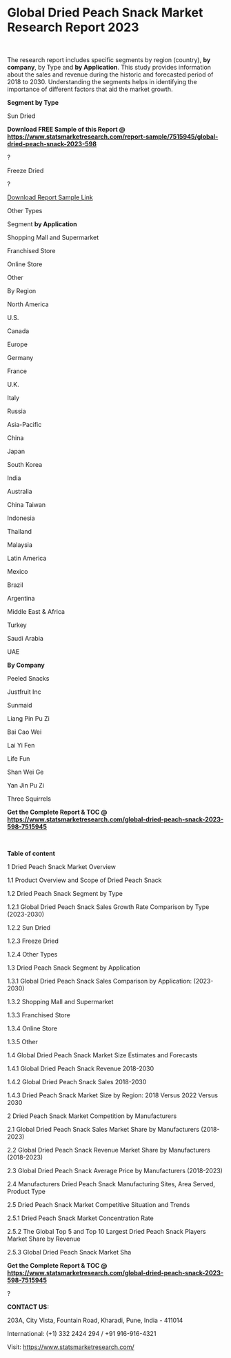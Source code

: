 <h1>Global Dried Peach Snack Market Research Report 2023</h1><br/><p>The research report includes specific segments by region (country), <strong>by company</strong>, by Type and <strong>by Application</strong>. This study provides information about the sales and revenue during the historic and forecasted period of 2018 to 2030. Understanding the segments helps in identifying the importance of different factors that aid the market growth.</p>
 
 
 
 <p><strong>Segment by Type</strong></p>
 
 
 
 <p>Sun Dried</p>
 
 
 
 <div><b>Download FREE Sample of this Report @ <a href="https://www.statsmarketresearch.com/download-free-sample/7515945/global-dried-peach-snack-2023-598">https://www.statsmarketresearch.com/report-sample/7515945/global-dried-peach-snack-2023-598</a></b></div>
 
 
 
 <p>? </p>
 
 
 
 <p>Freeze Dried</p>
 
 
 
 <p>? </p>
 
 
 
 <p><a href="https://www.statsmarketresearch.com/download-free-sample/7515945/global-dried-peach-snack-2023-598">Download Report Sample Link</a></p>
 
 
 
 <p>Other Types</p>
 
 
 
 <p>Segment <strong>by Application</strong></p>
 
 
 
 <p>Shopping Mall and Supermarket</p>
 
 
 
 <p>Franchised Store</p>
 
 
 
 <p>Online Store</p>
 
 
 
 <p>Other</p>
 
 
 
 <p>By Region</p>
 
 
 
 <p>North America</p>
 
 
 
 <p>U.S.</p>
 
 
 
 <p>Canada</p>
 
 
 
 <p>Europe</p>
 
 
 
 <p>Germany</p>
 
 
 
 <p>France</p>
 
 
 
 <p>U.K.</p>
 
 
 
 <p>Italy</p>
 
 
 
 <p>Russia</p>
 
 
 
 <p>Asia-Pacific</p>
 
 
 
 <p>China</p>
 
 
 
 <p>Japan</p>
 
 
 
 <p>South Korea</p>
 
 
 
 <p>India</p>
 
 
 
 <p>Australia</p>
 
 
 
 <p>China Taiwan</p>
 
 
 
 <p>Indonesia</p>
 
 
 
 <p>Thailand</p>
 
 
 
 <p>Malaysia</p>
 
 
 
 <p>Latin America</p>
 
 
 
 <p>Mexico</p>
 
 
 
 <p>Brazil</p>
 
 
 
 <p>Argentina</p>
 
 
 
 <p>Middle East & Africa</p>
 
 
 
 <p>Turkey</p>
 
 
 
 <p>Saudi Arabia</p>
 
 
 
 <p>UAE</p>
 
 
 
 <p><strong>By Company</strong></p>
 
 
 
 <p>Peeled Snacks</p>
 
 
 
 <p>Justfruit Inc</p>
 
 
 
 <p>Sunmaid</p>
 
 
 
 <p>Liang Pin Pu Zi</p>
 
 
 
 <p>Bai Cao Wei</p>
 
 
 
 <p>Lai Yi Fen</p>
 
 
 
 <p>Life Fun</p>
 
 
 
 <p>Shan Wei Ge</p>
 
 
 
 <p>Yan Jin Pu Zi</p>
 
 
 
 <p>Three Squirrels</p>
 
 
 
 <div><b>Get the Complete Report & TOC @ <a href="https://www.statsmarketresearch.com/global-dried-peach-snack-2023-598-7515945">https://www.statsmarketresearch.com/global-dried-peach-snack-2023-598-7515945</a></b></div>
 
 
 
 <p><br />
 
 <b>Table of content</b></p>
 
 
 
 <p>1 Dried Peach Snack Market Overview<br />
 
 1.1 Product Overview and Scope of Dried Peach Snack<br />
 
 1.2 Dried Peach Snack Segment by Type<br />
 
 1.2.1 Global Dried Peach Snack Sales Growth Rate Comparison by Type (2023-2030)<br />
 
 1.2.2 Sun Dried<br />
 
 1.2.3 Freeze Dried<br />
 
 1.2.4 Other Types<br />
 
 1.3 Dried Peach Snack Segment by Application<br />
 
 1.3.1 Global Dried Peach Snack Sales Comparison by Application: (2023-2030)<br />
 
 1.3.2 Shopping Mall and Supermarket<br />
 
 1.3.3 Franchised Store<br />
 
 1.3.4 Online Store<br />
 
 1.3.5 Other<br />
 
 1.4 Global Dried Peach Snack Market Size Estimates and Forecasts<br />
 
 1.4.1 Global Dried Peach Snack Revenue 2018-2030<br />
 
 1.4.2 Global Dried Peach Snack Sales 2018-2030<br />
 
 1.4.3 Dried Peach Snack Market Size by Region: 2018 Versus 2022 Versus 2030<br />
 
 2 Dried Peach Snack Market Competition by Manufacturers<br />
 
 2.1 Global Dried Peach Snack Sales Market Share by Manufacturers (2018-2023)<br />
 
 2.2 Global Dried Peach Snack Revenue Market Share by Manufacturers (2018-2023)<br />
 
 2.3 Global Dried Peach Snack Average Price by Manufacturers (2018-2023)<br />
 
 2.4 Manufacturers Dried Peach Snack Manufacturing Sites, Area Served, Product Type<br />
 
 2.5 Dried Peach Snack Market Competitive Situation and Trends<br />
 
 2.5.1 Dried Peach Snack Market Concentration Rate<br />
 
 2.5.2 The Global Top 5 and Top 10 Largest Dried Peach Snack Players Market Share by Revenue<br />
 
 2.5.3 Global Dried Peach Snack Market Sha</p>
 
 
 
 <div><b>Get the Complete Report & TOC @ <a href="https://www.statsmarketresearch.com/global-dried-peach-snack-2023-598-7515945">https://www.statsmarketresearch.com/global-dried-peach-snack-2023-598-7515945</a></b></div>
 
 
 
 <p>? </p>
 
 
 
 <p><b>CONTACT US:</b><br />
 
 203A, City Vista, Fountain Road, Kharadi, Pune, India - 411014<br />
 
 International: (+1) 332 2424 294 / +91 916-916-4321<br />
 
 Visit: <a href="https://www.statsmarketresearch.com/">https://www.statsmarketresearch.com/</a></p>